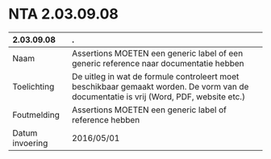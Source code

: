 # NTA 2.03.09.08

 2.03.09.08 | . 
 :--- | :--- 
 Naam | Assertions MOETEN een generic label of een generic reference naar documentatie hebben 
 Toelichting | De uitleg in wat de formule controleert moet beschikbaar gemaakt worden. De vorm van de documentatie is vrij (Word, PDF, website etc.) 
 Foutmelding | Assertions MOETEN een generic label of reference hebben 
 Datum invoering | 2016/05/01 
